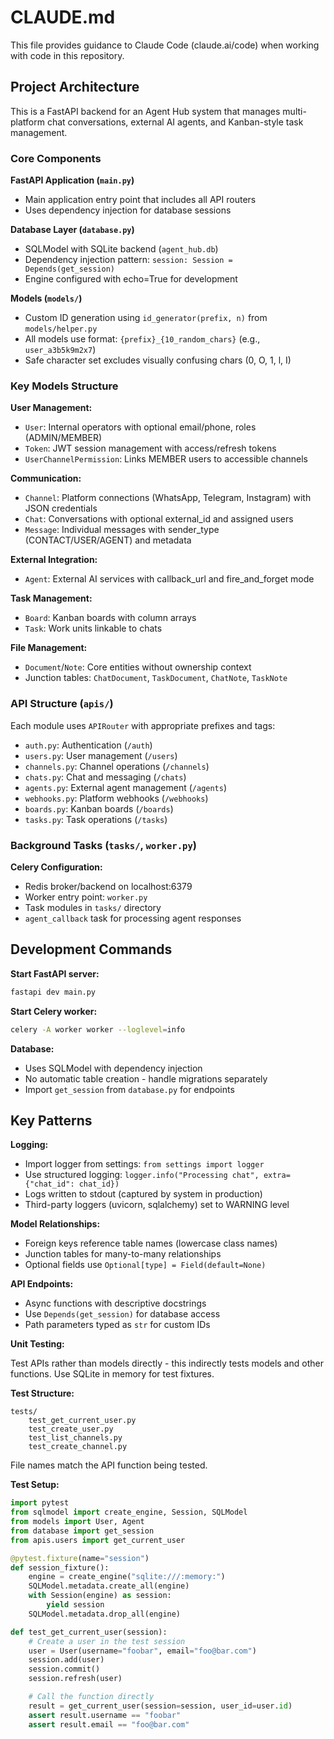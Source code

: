 # CLAUDE.md

This file provides guidance to Claude Code (claude.ai/code) when working with code in this repository.

## Project Architecture

This is a FastAPI backend for an Agent Hub system that manages multi-platform chat conversations, external AI agents, and Kanban-style task management.

### Core Components

**FastAPI Application (`main.py`)**

- Main application entry point that includes all API routers
- Uses dependency injection for database sessions

**Database Layer (`database.py`)**

- SQLModel with SQLite backend (`agent_hub.db`)
- Dependency injection pattern: `session: Session = Depends(get_session)`
- Engine configured with echo=True for development

**Models (`models/`)**

- Custom ID generation using `id_generator(prefix, n)` from `models/helper.py`
- All models use format: `{prefix}_{10_random_chars}` (e.g., `user_a3b5k9m2x7`)
- Safe character set excludes visually confusing chars (0, O, 1, l, I)

### Key Models Structure

**User Management:**

- `User`: Internal operators with optional email/phone, roles (ADMIN/MEMBER)
- `Token`: JWT session management with access/refresh tokens
- `UserChannelPermission`: Links MEMBER users to accessible channels

**Communication:**

- `Channel`: Platform connections (WhatsApp, Telegram, Instagram) with JSON credentials
- `Chat`: Conversations with optional external_id and assigned users
- `Message`: Individual messages with sender_type (CONTACT/USER/AGENT) and metadata

**External Integration:**

- `Agent`: External AI services with callback_url and fire_and_forget mode

**Task Management:**

- `Board`: Kanban boards with column arrays
- `Task`: Work units linkable to chats

**File Management:**

- `Document`/`Note`: Core entities without ownership context
- Junction tables: `ChatDocument`, `TaskDocument`, `ChatNote`, `TaskNote`

### API Structure (`apis/`)

Each module uses `APIRouter` with appropriate prefixes and tags:

- `auth.py`: Authentication (`/auth`)
- `users.py`: User management (`/users`)
- `channels.py`: Channel operations (`/channels`)
- `chats.py`: Chat and messaging (`/chats`)
- `agents.py`: External agent management (`/agents`)
- `webhooks.py`: Platform webhooks (`/webhooks`)
- `boards.py`: Kanban boards (`/boards`)
- `tasks.py`: Task operations (`/tasks`)

### Background Tasks (`tasks/`, `worker.py`)

**Celery Configuration:**

- Redis broker/backend on localhost:6379
- Worker entry point: `worker.py`
- Task modules in `tasks/` directory
- `agent_callback` task for processing agent responses

## Development Commands

**Start FastAPI server:**

```bash
fastapi dev main.py
```

**Start Celery worker:**

```bash
celery -A worker worker --loglevel=info
```

**Database:**

- Uses SQLModel with dependency injection
- No automatic table creation - handle migrations separately
- Import `get_session` from `database.py` for endpoints

## Key Patterns

**Logging:**

- Import logger from settings: `from settings import logger`
- Use structured logging: `logger.info("Processing chat", extra={"chat_id": chat_id})`
- Logs written to stdout (captured by system in production)
- Third-party loggers (uvicorn, sqlalchemy) set to WARNING level

**Model Relationships:**

- Foreign keys reference table names (lowercase class names)
- Junction tables for many-to-many relationships
- Optional fields use `Optional[type] = Field(default=None)`

**API Endpoints:**

- Async functions with descriptive docstrings
- Use `Depends(get_session)` for database access
- Path parameters typed as `str` for custom IDs

**Unit Testing:**

Test APIs rather than models directly - this indirectly tests models and other functions.
Use SQLite in memory for test fixtures.

**Test Structure:**

```
tests/
    test_get_current_user.py
    test_create_user.py
    test_list_channels.py
    test_create_channel.py
```

File names match the API function being tested.

**Test Setup:**

```python
import pytest
from sqlmodel import create_engine, Session, SQLModel
from models import User, Agent
from database import get_session
from apis.users import get_current_user

@pytest.fixture(name="session")
def session_fixture():
    engine = create_engine("sqlite:///:memory:")
    SQLModel.metadata.create_all(engine)
    with Session(engine) as session:
        yield session
    SQLModel.metadata.drop_all(engine)

def test_get_current_user(session):
    # Create a user in the test session
    user = User(username="foobar", email="foo@bar.com")
    session.add(user)
    session.commit()
    session.refresh(user)

    # Call the function directly
    result = get_current_user(session=session, user_id=user.id)
    assert result.username == "foobar"
    assert result.email == "foo@bar.com"
```
